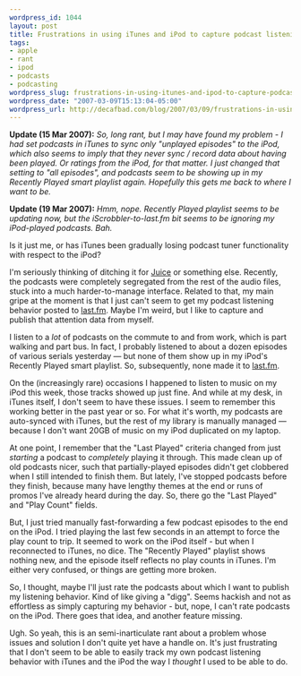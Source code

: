```yaml
--- 
wordpress_id: 1044
layout: post
title: Frustrations in using iTunes and iPod to capture podcast listening behavior
tags: 
- apple
- rant
- ipod
- podcasts
- podcasting
wordpress_slug: frustrations-in-using-itunes-and-ipod-to-capture-podcast-listening-behavior
wordpress_date: "2007-03-09T15:13:04-05:00"
wordpress_url: http://decafbad.com/blog/2007/03/09/frustrations-in-using-itunes-and-ipod-to-capture-podcast-listening-behavior
---
```

**Update (15 Mar 2007):** <i>So, long rant, but I may have found my problem - I had set podcasts in iTunes to sync only "unplayed episodes" to the iPod, which also seems to imply that they never sync / record data about having been played.  Or ratings from the iPod, for that matter.  I just changed that setting to "all episodes", and podcasts seem to be showing up in my Recently Played smart playlist again.  Hopefully this gets me back to where I want to be.</i>

**Update (19 Mar 2007):** <i>Hmm, nope.  Recently Played playlist seems to be updating now, but the iScrobbler-to-last.fm bit seems to be ignoring my iPod-played podcasts.  Bah.</i>

Is it just me, or has iTunes been gradually losing podcast tuner functionality with respect to the iPod?  

I'm seriously thinking of ditching it for [Juice](http://juicereceiver.sourceforge.net/index.php) or something else.  Recently, the podcasts were completely segregated from the rest of the audio files, stuck into a much harder-to-manage interface.  Related to that, my main gripe at the moment is that I just can't seem to get my podcast listening behavior posted to [last.fm](http://www.last.fm/user/deusx/).  Maybe I'm weird, but I like to capture and publish that attention data from myself.  

I listen to a *lot* of podcasts on the commute to and from work, which is part walking and part bus.  In fact, I probably listened to about a dozen episodes of various serials yesterday — but none of them show up in my iPod's Recently Played smart playlist.  So, subsequently, none made it to [last.fm](http://www.last.fm/user/deusx/).  

On the (increasingly rare) occasions I happened to listen to music on my iPod this week, those tracks showed up just fine.  And while at my desk, in iTunes itself, I don't seem to have these issues.  I seem to remember this working better in the past year or so.  For what it's worth, my podcasts are auto-synced with iTunes, but the rest of my library is manually managed — because I don't want 20GB of music on my iPod duplicated on my laptop.

At one point, I remember that the "Last Played" criteria changed from just *starting* a podcast to *completely* playing it through.  This made clean up of old podcasts nicer, such that partially-played episodes didn't get clobbered when I still intended to finish them.  But lately, I've stopped podcasts before they finish, because many have lengthy themes at the end or runs of promos I've already heard during the day.  So, there go the "Last Played" and "Play Count" fields.

But, I just tried manually fast-forwarding a few podcast episodes to the end on the iPod.  I tried playing the last few seconds in an attempt to force the play count to trip.  It seemed to work on the iPod itself - but when I reconnected to iTunes, no dice.  The "Recently Played" playlist shows nothing new, and the episode itself reflects no play counts in iTunes.  I'm either very confused, or things are getting more broken.

So, I thought, maybe I'll just rate the podcasts about which I want to publish my listening behavior.  Kind of like giving a "digg".  Seems hackish and not as effortless as simply capturing my behavior - but, nope, I can't rate podcasts on the iPod.  There goes that idea, and another feature missing.

Ugh.  So yeah, this is an semi-inarticulate rant about a problem whose issues and solution I don't quite yet have a handle on.  It's just frustrating that I don't seem to be able to easily track my own podcast listening behavior with iTunes and the iPod the way I *thought* I used to be able to do.
